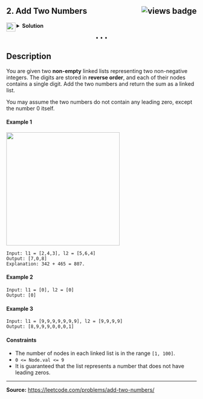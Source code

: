 ## 2. Add Two Numbers <img src="https://tinyurl.com/3kwwk6sc" align="right" alt="views badge">

<details>
<summary>
    <img src="https://git.io/JDE5D" height="24" align="left" alt="swift">
    <b>Solution</b>
</summary>

<br/>

```swift
class Solution {
    private var anchor = 0
    func addTwoNumbers(_ l1: ListNode?, _ l2: ListNode?) -> ListNode? {
        if l1 == nil && l2 == nil && anchor == 0 { return nil }
        let sum = (l1?.val ?? 0) + (l2?.val ?? 0) + anchor
        anchor = sum / 10
        let node: ListNode? = ListNode(sum % 10, addTwoNumbers(l1?.next, l2?.next))
        return node
    }
}
```

<p>
<a href="https://gist.github.com/asahiocean/523e9887f86452c7eeed8e0f039850fd">
<img src="https://git.io/JDNlC" alt="GitHub Gist" height="18" align="center">
</a>
<a href="https://leetcode.com/problems/add-two-numbers/discuss/1128713">
<img src="https://git.io/JDSVA" alt="LeetCode Discuss" height="28" align="right">
</a>
</p>
    
</details>

<p align="center">• • •</p>

## Description

You are given two **non-empty** linked lists representing two non-negative integers. The digits are stored in **reverse order**, and each of their nodes contains a single digit. Add the two numbers and return the sum as a linked list.

You may assume the two numbers do not contain any leading zero, except the number 0 itself.

#### Example 1

<p>
<img src="https://assets.leetcode.com/uploads/2020/10/02/addtwonumber1.jpg" width="300" />
</p>

```
Input: l1 = [2,4,3], l2 = [5,6,4]
Output: [7,0,8]
Explanation: 342 + 465 = 807.
```

#### Example 2

```
Input: l1 = [0], l2 = [0]
Output: [0]
```

#### Example 3

```
Input: l1 = [9,9,9,9,9,9,9], l2 = [9,9,9,9]
Output: [8,9,9,9,0,0,0,1]
```

#### Constraints

* The number of nodes in each linked list is in the range `[1, 100]`.
* `0 <= Node.val <= 9`
* It is guaranteed that the list represents a number that does not have leading zeros.

---

**Source:** https://leetcode.com/problems/add-two-numbers/
